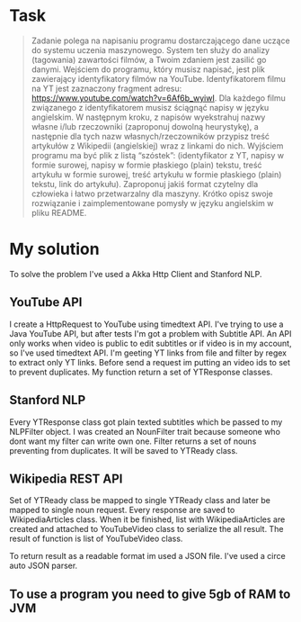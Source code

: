 # Task
>  Zadanie polega na napisaniu programu dostarczającego dane uczące do systemu uczenia maszynowego. System ten służy do analizy (tagowania) zawartości filmów, a Twoim zdaniem jest zasilić go danymi. Wejściem do programu, który musisz napisać, jest plik zawierający identyfikatory filmów na YouTube. Identyfikatorem filmu na YT jest zaznaczony fragment adresu: https://www.youtube.com/watch?v=6Af6b_wyiwI. Dla każdego filmu związanego z identyfikatorem musisz ściągnąć napisy w języku angielskim. W następnym kroku, z napisów wyekstrahuj nazwy własne i/lub rzeczowniki (zaproponuj dowolną heurystykę), a następnie dla tych nazw własnych/rzeczowników przypisz treść artykułów z Wikipedii (angielskiej) wraz z linkami do nich. Wyjściem programu ma być plik z listą “szóstek”: (identyfikator z YT, napisy w formie surowej, napisy w formie płaskiego (plain) tekstu, treść artykułu w formie surowej, treść artykułu w formie płaskiego (plain) tekstu, link do artykułu). Zaproponuj jakiś format czytelny dla człowieka i łatwo przetwarzalny dla maszyny. Krótko opisz swoje rozwiązanie i zaimplementowane pomysły w języku angielskim w pliku README.

# My solution

To solve the problem I've used a Akka Http Client and Stanford NLP.
## YouTube API
I create a HttpRequest to YouTube using timedtext API. I've trying to use a Java YouTube API, but after tests I'm got a problem with Subtitle API. An API only works when video is public to edit subtitles or if video is in my account, so I've used timedtext API. I'm geeting YT links from file and filter by regex to extract only YT links. Before send a request im putting an video ids to set to prevent duplicates. My function return a set of YTResponse classes.
## Stanford NLP
Every YTResponse class got plain texted subtitles which be passed to my NLPFilter object. I was created an NounFilter trait because someone who dont want my filter can write own one. Filter returns a set of nouns preventing from duplicates. It will be saved to YTReady class.
## Wikipedia REST API
Set of YTReady class be mapped to single YTReady class and later be mapped to single noun request. Every response are saved to WikipediaArticles class. When it be finished, list with WikipediaArticles are created and attached to YouTubeVideo class to serialize the all result.
The result of function is list of YouTubeVideo class.

To return result as a readable format im used a JSON file. I've used a circe auto JSON parser.

## To use a program you need to give 5gb of RAM to JVM

